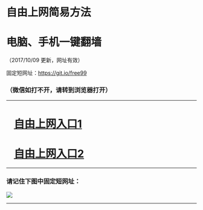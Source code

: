 ﻿# 自由上网简易方法

# 电脑、手机一键翻墙

（2017/10/09 更新，网址有效）

固定短网址：https://git.io/free99

### （微信如打不开，请转到浏览器打开）


***





# &nbsp;&nbsp; <a href="http://ft3268410885.fwq-tz-1001.info/fwqtz01.html?t=100900113701 " target="_blank">自由上网入口1</a>
# &nbsp;&nbsp; <a href="http://ft2162821935.fwq-tz-1002.info/fwqtz02.html?t=10090013533 " target="_blank">自由上网入口2</a>
***

### 请记住下图中固定短网址：

<img src="https://s3-us-west-2.amazonaws.com/fwq-1001/yjfq-20170905okok.png" /> 


***

